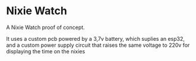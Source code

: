 # Nixie Watch

A Nixie Watch proof of concept.

It uses a custom pcb powered by a 3,7v battery, which suplies an esp32, and a custom power supply circuit that raises the same voltage to 220v for displaying the time on the nixies
